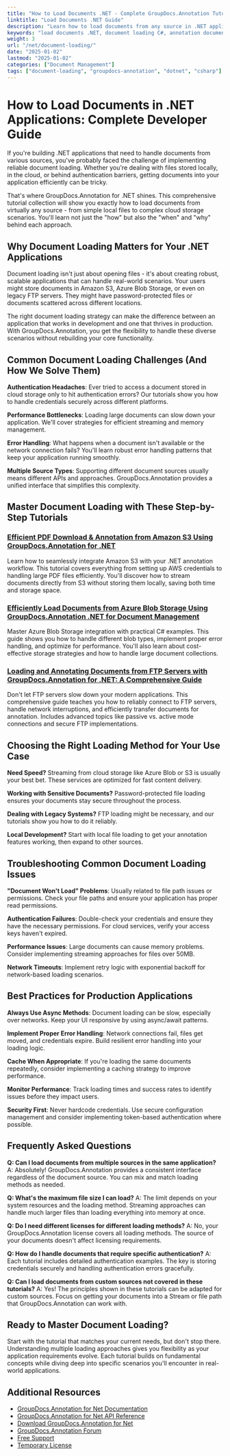 ```yaml
---
title: "How to Load Documents .NET - Complete GroupDocs.Annotation Tutorial"
linktitle: "Load Documents .NET Guide"
description: "Learn how to load documents from any source in .NET applications using GroupDocs.Annotation. Complete guide with C# examples for cloud, FTP, and local files."
keywords: "load documents .NET, document loading C#, annotation document management, PDF annotation .NET, Azure blob storage document loading"
weight: 3
url: "/net/document-loading/"
date: "2025-01-02"
lastmod: "2025-01-02"
categories: ["Document Management"]
tags: ["document-loading", "groupdocs-annotation", "dotnet", "csharp"]
---
```


# How to Load Documents in .NET Applications: Complete Developer Guide

If you're building .NET applications that need to handle documents from various sources, you've probably faced the challenge of implementing reliable document loading. Whether you're dealing with files stored locally, in the cloud, or behind authentication barriers, getting documents into your application efficiently can be tricky.

That's where GroupDocs.Annotation for .NET shines. This comprehensive tutorial collection will show you exactly how to load documents from virtually any source - from simple local files to complex cloud storage scenarios. You'll learn not just the "how" but also the "when" and "why" behind each approach.

## Why Document Loading Matters for Your .NET Applications

Document loading isn't just about opening files - it's about creating robust, scalable applications that can handle real-world scenarios. Your users might store documents in Amazon S3, Azure Blob Storage, or even on legacy FTP servers. They might have password-protected files or documents scattered across different locations.

The right document loading strategy can make the difference between an application that works in development and one that thrives in production. With GroupDocs.Annotation, you get the flexibility to handle these diverse scenarios without rebuilding your core functionality.

## Common Document Loading Challenges (And How We Solve Them)

**Authentication Headaches**: Ever tried to access a document stored in cloud storage only to hit authentication errors? Our tutorials show you how to handle credentials securely across different platforms.

**Performance Bottlenecks**: Loading large documents can slow down your application. We'll cover strategies for efficient streaming and memory management.

**Error Handling**: What happens when a document isn't available or the network connection fails? You'll learn robust error handling patterns that keep your application running smoothly.

**Multiple Source Types**: Supporting different document sources usually means different APIs and approaches. GroupDocs.Annotation provides a unified interface that simplifies this complexity.

## Master Document Loading with These Step-by-Step Tutorials

### [Efficient PDF Download & Annotation from Amazon S3 Using GroupDocs.Annotation for .NET](./download-annotate-pdfs-s3-groupdocs-dotnet/)

Learn how to seamlessly integrate Amazon S3 with your .NET annotation workflow. This tutorial covers everything from setting up AWS credentials to handling large PDF files efficiently. You'll discover how to stream documents directly from S3 without storing them locally, saving both time and storage space.

### [Efficiently Load Documents from Azure Blob Storage Using GroupDocs.Annotation .NET for Document Management](./load-documents-azure-blob-groupdocs-annotation-dotnet/)

Master Azure Blob Storage integration with practical C# examples. This guide shows you how to handle different blob types, implement proper error handling, and optimize for performance. You'll also learn about cost-effective storage strategies and how to handle large document collections.

### [Loading and Annotating Documents from FTP Servers with GroupDocs.Annotation for .NET: A Comprehensive Guide](./groupdocs-annotation-net-load-from-ftp/)

Don't let FTP servers slow down your modern applications. This comprehensive guide teaches you how to reliably connect to FTP servers, handle network interruptions, and efficiently transfer documents for annotation. Includes advanced topics like passive vs. active mode connections and secure FTP implementations.

## Choosing the Right Loading Method for Your Use Case

**Need Speed?** Streaming from cloud storage like Azure Blob or S3 is usually your best bet. These services are optimized for fast content delivery.

**Working with Sensitive Documents?** Password-protected file loading ensures your documents stay secure throughout the process.

**Dealing with Legacy Systems?** FTP loading might be necessary, and our tutorials show you how to do it reliably.

**Local Development?** Start with local file loading to get your annotation features working, then expand to other sources.

## Troubleshooting Common Document Loading Issues

**"Document Won't Load" Problems**: Usually related to file path issues or permissions. Check your file paths and ensure your application has proper read permissions.

**Authentication Failures**: Double-check your credentials and ensure they have the necessary permissions. For cloud services, verify your access keys haven't expired.

**Performance Issues**: Large documents can cause memory problems. Consider implementing streaming approaches for files over 50MB.

**Network Timeouts**: Implement retry logic with exponential backoff for network-based loading scenarios.

## Best Practices for Production Applications

**Always Use Async Methods**: Document loading can be slow, especially over networks. Keep your UI responsive by using async/await patterns.

**Implement Proper Error Handling**: Network connections fail, files get moved, and credentials expire. Build resilient error handling into your loading logic.

**Cache When Appropriate**: If you're loading the same documents repeatedly, consider implementing a caching strategy to improve performance.

**Monitor Performance**: Track loading times and success rates to identify issues before they impact users.

**Security First**: Never hardcode credentials. Use secure configuration management and consider implementing token-based authentication where possible.

## Frequently Asked Questions

**Q: Can I load documents from multiple sources in the same application?**
A: Absolutely! GroupDocs.Annotation provides a consistent interface regardless of the document source. You can mix and match loading methods as needed.

**Q: What's the maximum file size I can load?**
A: The limit depends on your system resources and the loading method. Streaming approaches can handle much larger files than loading everything into memory at once.

**Q: Do I need different licenses for different loading methods?**
A: No, your GroupDocs.Annotation license covers all loading methods. The source of your documents doesn't affect licensing requirements.

**Q: How do I handle documents that require specific authentication?**
A: Each tutorial includes detailed authentication examples. The key is storing credentials securely and handling authentication errors gracefully.

**Q: Can I load documents from custom sources not covered in these tutorials?**
A: Yes! The principles shown in these tutorials can be adapted for custom sources. Focus on getting your documents into a Stream or file path that GroupDocs.Annotation can work with.

## Ready to Master Document Loading?

Start with the tutorial that matches your current needs, but don't stop there. Understanding multiple loading approaches gives you flexibility as your application requirements evolve. Each tutorial builds on fundamental concepts while diving deep into specific scenarios you'll encounter in real-world applications.

## Additional Resources

- [GroupDocs.Annotation for Net Documentation](https://docs.groupdocs.com/annotation/net/)
- [GroupDocs.Annotation for Net API Reference](https://reference.groupdocs.com/annotation/net/)
- [Download GroupDocs.Annotation for Net](https://releases.groupdocs.com/annotation/net/)
- [GroupDocs.Annotation Forum](https://forum.groupdocs.com/c/annotation)
- [Free Support](https://forum.groupdocs.com/)
- [Temporary License](https://purchase.groupdocs.com/temporary-license/)